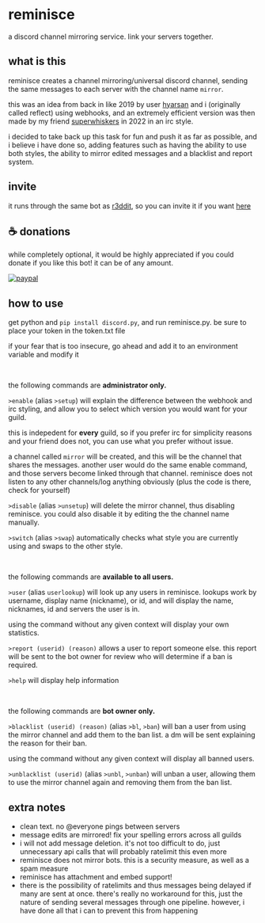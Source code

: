 # reminisce
a discord channel mirroring service. link your servers together.

## what is this
reminisce creates a channel mirroring/universal discord channel, sending the same messages to each server with the channel name `mirror`. 

this was an idea from back in like 2019 by user [hyarsan](https://github.com/hyarsan) and i (originally called reflect) using webhooks, and an extremely efficient version was then made by my friend [superwhiskers](https://github.com/superwhiskers/mirror) in 2022 in an irc style.

i decided to take back up this task for fun and push it as far as possible, and i believe i have done so, adding features such as having the ability to use both styles, the ability to mirror edited messages and a blacklist and report system. 

## invite
it runs through the same bot as [r3ddit](https://github.com/Slick9000/r3dd1t), so you can invite it if you want [here](https://discord.com/oauth2/authorize?client_id=459552609108230158&scope=bot&permissions=8)

## ☕ donations

while completely optional, it would be highly appreciated if you could donate if you like this bot! it can be of any amount.

[![paypal](https://www.paypalobjects.com/en_US/i/btn/btn_donateCC_LG.gif)](https://paypal.me/irbee246)

## how to use
get python and `pip install discord.py`, and run reminisce.py. be sure to place your token in the token.txt file

if your fear that is too insecure, go ahead and add it to an environment variable and modify it

<br/>

the following commands are **administrator only.**

`>enable` (alias `>setup`) will explain the difference between the webhook and irc styling, and allow you to select which version you would want for your guild.

this is indepedent for **every** guild, so if you prefer irc for simplicity reasons and your friend does not, you can use what you prefer without issue.

a channel called `mirror` will be created, and this will be the channel that shares the messages. another user would do the same enable command, and those servers become linked through that channel. reminisce does not listen to any other channels/log anything obviously (plus the code is there, check for yourself)

`>disable`  (alias `>unsetup`) will delete the mirror channel, thus disabling reminisce. you could also disable it by editing the the channel name manually.

`>switch` (alias `>swap`) automatically checks what style you are currently using and swaps to the other style.

<br/>

the following commands are **available to all users.**

`>user` (alias `userlookup`) will look up any users in reminisce. lookups work by username, display name (nickname), or id, and will display the name, nicknames, id and servers the user is in.

using the command without any given context will display your own statistics.

`>report (userid) (reason)` allows a user to report someone else. this report will be sent to the bot owner for review who will determine if a ban is required.

`>help` will display help information

<br/>

the following commands are **bot owner only.**

`>blacklist (userid) (reason)` (alias `>bl`, `>ban`) will ban a user from using the mirror channel and add them to the ban list. a dm will be sent explaining the reason for their ban.

using the command without any given context will display all banned users.

`>unblacklist (userid)` (alias `>unbl`, `>unban`) will unban a user, allowing them to use the mirror channel again and removing them from the ban list.

## extra notes
- clean text. no @everyone pings between servers
- message edits are mirrored! fix your spelling errors across all guilds
- i will not add message deletion. it's not too difficult to do, just unnecessary api calls that will probably ratelimit this even more
- reminisce does not mirror bots. this is a security measure, as well as a spam measure
- reminisce has attachment and embed support!
- there is the possibility of ratelimits and thus messages being delayed if many are sent at once. there's really no workaround for this, just the nature of sending several messages through one pipeline. however, i have done all that i can to prevent this from happening
